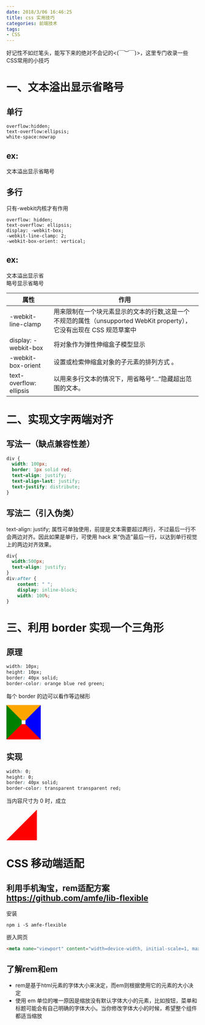```yaml
---
date: 2018/3/06 16:46:25
title: css 实用技巧
categories: 前端技术
tags:
- CSS
---
```


好记性不如烂笔头，能写下来的绝对不会记的<(￣︶￣)>，这里专门收录一些CSS常用的小技巧
<!-- more -->
# 一、文本溢出显示省略号
## 单行
```
overflow:hidden;
text-overflow:ellipsis;
white-space:nowrap
```

## ex: 
<p style="width:150px;overflow:hidden;text-overflow:ellipsis;white-space:nowrap">文本溢出显示省略号</p>


## 多行
只有-webkit内核才有作用
```
overflow: hidden;
text-overflow: ellipsis;
display: -webkit-box;
-webkit-line-clamp: 2;
-webkit-box-orient: vertical;
```

## ex:

<p style="width:100px;overflow: hidden;text-overflow: ellipsis;display: -webkit-box;-webkit-line-clamp: 2;-webkit-box-orient: vertical;">文本溢出显示省略号显示省略号</p>

| 属性                    | 作用                                                                                                                  |
| ----------------------- | --------------------------------------------------------------------------------------------------------------------- |
| -webkit-line-clamp      | 用来限制在一个块元素显示的文本的行数,这是一个不规范的属性（unsupported WebKit property），它没有出现在 CSS 规范草案中 |
| display: -webkit-box    | 将对象作为弹性伸缩盒子模型显示                                                                                        |
| -webkit-box-orient      | 设置或检索伸缩盒对象的子元素的排列方式 。                                                                             |
| text-overflow: ellipsis | 以用来多行文本的情况下，用省略号“…”隐藏超出范围的文本。                                                               |



# 二、实现文字两端对齐
## 写法一（缺点兼容性差）
```css
div {
  width: 100px;
  border: 1px solid red;
  text-align: justify;
  text-align-last: justify;
  text-justify: distribute;
}
```
## 写法二（引入伪类）
text-align: justify; 属性可单独使用，前提是文本需要超过两行，不过最后一行不会两边对齐。因此如果是单行，可使用 hack 来“伪造”最后一行，以达到单行视觉上的两边对齐效果。
```css
div{
  width:500px;
  text-align: justify;
}
div:after {
    content: " ";
    display: inline-block;
    width: 100%;
}
```

# 三、利用 border 实现一个三角形
## 原理
```css
width: 10px;
height: 10px;
border: 40px solid;
border-color: orange blue red green;
```
每个 border 的边可以看作等边梯形
<div style="width: 10px;
height: 10px;
border: 40px solid;
border-color: orange blue red green;"></div>

## 实现
```css
width: 0;
height: 0;
border: 40px solid;
border-color: transparent transparent red;
```
当内容尺寸为 0 时，成立
<div style="width: 0;
height: 0;
border: 40px solid;
border-color: transparent red red transparent"></div>

# CSS 移动端适配
## 利用手机淘宝，rem适配方案 https://github.com/amfe/lib-flexible
安装
```
npm i -S amfe-flexible
```
嵌入网页
```html
<meta name="viewport" content="width=device-width, initial-scale=1, maximum-scale=1, minimum-scale=1, user-scalable=no"><script src="./node_modules/amfe-flexible/index.js"></script>
```
## 了解rem和em 
- rem是基于html元素的字体大小来决定，而em则根据使用它的元素的大小决定
- 使用 em 单位的唯一原因是缩放没有默认字体大小的元素，比如按钮，菜单和标题可能会有自己明确的字体大小。当你修改字体大小的时候，希望整个组件都适当缩放
